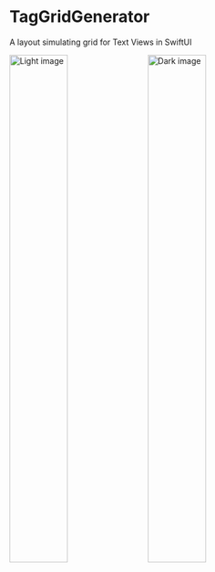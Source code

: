 # TagGridGenerator
A layout simulating grid for Text Views in SwiftUI


<img alt="Light image" width="45%" height="890" src="https://github.com/cedricbahirwe/ABC/blob/master/light.png">&nbsp;&nbsp;&nbsp;&nbsp;<img alt="Dark image" width="45%" height="890" src="https://github.com/cedricbahirwe/ABC/blob/master/dark.png">
